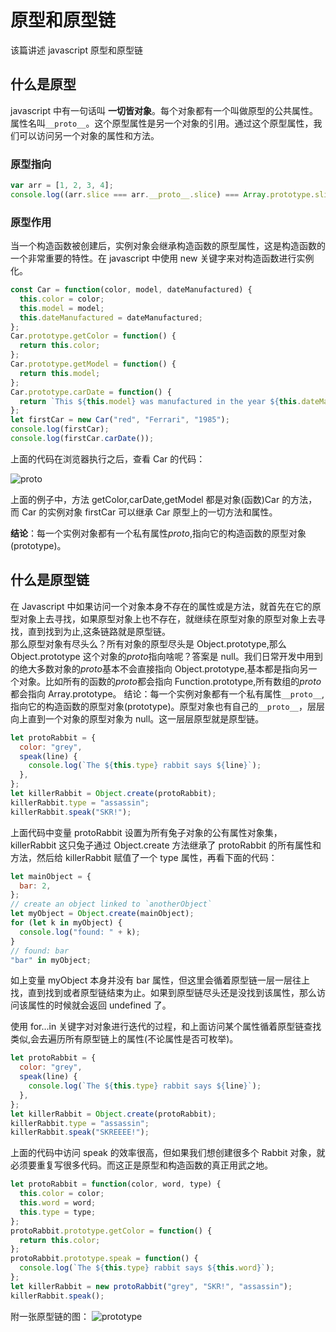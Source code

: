 # 原型和原型链

该篇讲述 javascript 原型和原型链

## 什么是原型

javascript 中有一句话叫 **一切皆对象**。每个对象都有一个叫做原型的公共属性。属性名叫`__proto__`。这个原型属性是另一个对象的引用。通过这个原型属性，我们可以访问另一个对象的属性和方法。

### 原型指向

```js
var arr = [1, 2, 3, 4];
console.log((arr.slice === arr.__proto__.slice) === Array.prototype.slice); // true
```

### 原型作用

当一个构造函数被创建后，实例对象会继承构造函数的原型属性，这是构造函数的一个非常重要的特性。在 javascript 中使用 new 关键字来对构造函数进行实例化。

```js
const Car = function(color, model, dateManufactured) {
  this.color = color;
  this.model = model;
  this.dateManufactured = dateManufactured;
};
Car.prototype.getColor = function() {
  return this.color;
};
Car.prototype.getModel = function() {
  return this.model;
};
Car.prototype.carDate = function() {
  return `This ${this.model} was manufactured in the year ${this.dateManufactured}`;
};
let firstCar = new Car("red", "Ferrari", "1985");
console.log(firstCar);
console.log(firstCar.carDate());
```

上面的代码在浏览器执行之后，查看 Car 的代码：

![proto](/js/proto.png)

上面的例子中，方法 getColor,carDate,getModel 都是对象(函数)Car 的方法，而 Car 的实例对象 firstCar 可以继承 Car 原型上的一切方法和属性。

**结论**：每一个实例对象都有一个私有属性*proto*,指向它的构造函数的原型对象(prototype)。

## 什么是原型链

在 Javascript 中如果访问一个对象本身不存在的属性或是方法，就首先在它的原型对象上去寻找，如果原型对象上也不存在，就继续在原型对象的原型对象上去寻找，直到找到为止,这条链路就是原型链。  
那么原型对象有尽头么？所有对象的原型尽头是 Object.prototype,那么 Object.prototype 这个对象的*proto*指向啥呢？答案是 null。我们日常开发中用到的绝大多数对象的*proto*基本不会直接指向 Object.prototype,基本都是指向另一个对象。比如所有的函数的*proto*都会指向 Function.prototype,所有数组的*proto*都会指向 Array.prototype。
结论：每一个实例对象都有一个私有属性`__proto__`,指向它的构造函数的原型对象(prototype)。原型对象也有自己的`__proto__`，层层向上直到一个对象的原型对象为 null。这一层层原型就是原型链。

```js
let protoRabbit = {
  color: "grey",
  speak(line) {
    console.log(`The ${this.type} rabbit says ${line}`);
  },
};
let killerRabbit = Object.create(protoRabbit);
killerRabbit.type = "assassin";
killerRabbit.speak("SKR!");
```

上面代码中变量 protoRabbit 设置为所有兔子对象的公有属性对象集，killerRabbit 这只兔子通过 Object.create 方法继承了 protoRabbit 的所有属性和方法，然后给 killerRabbit 赋值了一个 type 属性，再看下面的代码：

```js
let mainObject = {
  bar: 2,
};
// create an object linked to `anotherObject`
let myObject = Object.create(mainObject);
for (let k in myObject) {
  console.log("found: " + k);
}
// found: bar
"bar" in myObject;
```

如上变量 myObject 本身并没有 bar 属性，但这里会循着原型链一层一层往上找，直到找到或者原型链结束为止。如果到原型链尽头还是没找到该属性，那么访问该属性的时候就会返回 undefined 了。

使用 for...in 关键字对对象进行迭代的过程，和上面访问某个属性循着原型链查找类似,会去遍历所有原型链上的属性(不论属性是否可枚举)。

```js
let protoRabbit = {
  color: "grey",
  speak(line) {
    console.log(`The ${this.type} rabbit says ${line}`);
  },
};
let killerRabbit = Object.create(protoRabbit);
killerRabbit.type = "assassin";
killerRabbit.speak("SKREEEE!");
```

上面的代码中访问 speak 的效率很高，但如果我们想创建很多个 Rabbit 对象，就必须要重复写很多代码。而这正是原型和构造函数的真正用武之地。

```js
let protoRabbit = function(color, word, type) {
  this.color = color;
  this.word = word;
  this.type = type;
};
protoRabbit.prototype.getColor = function() {
  return this.color;
};
protoRabbit.prototype.speak = function() {
  console.log(`The ${this.type} rabbit says ${this.word}`);
};
let killerRabbit = new protoRabbit("grey", "SKR!", "assassin");
killerRabbit.speak();
```

附一张原型链的图：
![prototype](/js/prototype.jpg)
